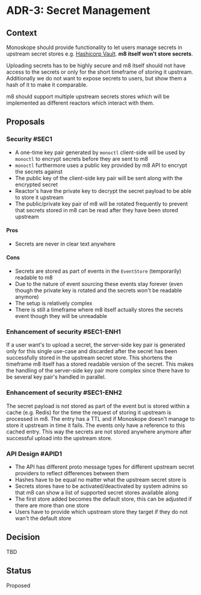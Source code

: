 # ADR-3: Secret Management

## Context

Monoskope should provide functionality to let users manage secrets in upstream secret stores e.g. [Hashicorp Vault](https://www.vaultproject.io/).
**m8 itself won't store secrets**.

Uploading secrets has to be highly secure and m8 itself should not have access to the secrets or only for the short timeframe of storing it upstream.
Additionally we do not want to expose secrets to users, but show them a hash of it to make it comparable.

m8 should support multiple upstream secrets stores which will be implemented as different reactors which interact with them.

## Proposals

### Security #SEC1

* A one-time key pair generated by `monoctl` client-side will be used by `monoctl` to encrypt secrets before they are sent to m8
* `monoctl` furthermore uses a public key provided by m8 API to encrypt the secrets against
* The public key of the client-side key pair will be sent along with the encrypted secret
* Reactor's have the private key to decrypt the secret payload to be able to store it upstream
* The public/private key pair of m8 will be rotated frequently to prevent that secrets stored in m8 can be read after they have been stored upstream

#### Pros

* Secrets are never in clear text anywhere

#### Cons

* Secrets are stored as part of events in the `EventStore` (temporarily) readable to m8
* Due to the nature of event sourcing these events stay forever (even though the private key is rotated and the secrets won't be readable anymore)
* The setup is relatively complex
* There is still a timeframe where m8 itself actually stores the secrets event though they will be unreadable

### Enhancement of security #SEC1-ENH1

If a user want's to upload a secret, the server-side key pair is generated only for this single use-case and discarded after the secret has been successfully stored in the upstream secret store.
This shortens the timeframe m8 itself has a stored readable version of the secret.
This makes the handling of the server-side key pair more complex since there have to be several key pair's handled in parallel.

### Enhancement of security #SEC1-ENH2

The secret payload is not stored as part of the event but is stored within a cache (e.g. Redis) for the time the request of storing it upstream is processed in m8.
The entry has a TTL and if Monoskope doesn't manage to store it upstream in time it fails.
The events only have a reference to this cached entry.
This way the secrets are not stored anywhere anymore after successful upload into the upstream store.

### API Design #APID1

* The API has different proto message types for different upstream secret providers to reflect differences between them
* Hashes have to be equal no matter what the upstream secret store is
* Secrets stores have to be activated/deactivated by system admins so that m8 can show a list of supported secret stores available along
* The first store added becomes the default store, this can be adjusted if there are more than one store
* Users have to provide which upstream store they target if they do not wan't the default store

## Decision

TBD

## Status

Proposed

